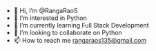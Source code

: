 - 👋 Hi, I’m @RangaRaoS
- 👀 I’m interested in Python
- 🌱 I’m currently learning Full Stack Development 
- 💞️ I’m looking to collaborate on Python 
- 📫 How to reach me rangaraos135@gmail.com 

<!---
RangaRaoS/RangaRaoS is a ✨ special ✨ repository because its `README.md` (this file) appears on your GitHub profile.
You can click the Preview link to take a look at your changes.
--->
